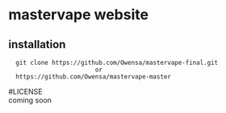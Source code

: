 # mastervape website


## installation
      git clone https://github.com/Owensa/mastervape-final.git
                            or    
      https://github.com/Owensa/mastervape-master                 

#LICENSE    
      coming soon
